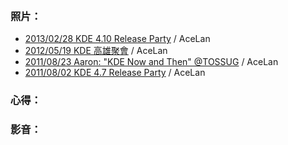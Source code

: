 <br />

### 照片：

* [2013/02/28 KDE 4.10 Release Party](http://www.flickr.com/photos/acelan/sets/72157632907625174/) / AceLan
* [2012/05/19 KDE 高雄聚會](http://www.flickr.com/photos/acelan/sets/72157629864359042/) / AceLan
* [2011/08/23 Aaron: "KDE Now and Then" @TOSSUG](http://www.flickr.com/photos/acelan/sets/72157627380524203/) / AceLan
* [2011/08/02 KDE 4.7 Release Party](http://www.flickr.com/photos/acelan/sets/72157627219717497/) / AceLan

### 心得：


### 影音：

